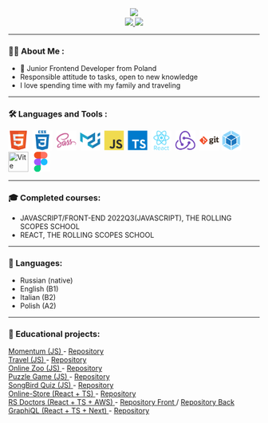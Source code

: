 <div id="header" align="center">
  <img src="https://media.giphy.com/media/bcKmIWkUMCjVm/giphy.gif" width="100"/>
</div>
<div id="badges" align="center">
  <a href="https://t.me/shutikate">
    <img src="https://img.shields.io/badge/Telegram-blue?logo=telegram&logoColor=white&style=for-the-badge"/>
  </a>
  <a href="your-linkedin-URL">
    <img src="https://img.shields.io/badge/LinkedIn-blue?style=for-the-badge&logo=linkedin&logoColor=white" />
  </a>
</div>

---

### :woman_technologist: About Me :
- :seedling: Junior Frontend Developer from Poland
- Responsible attitude to tasks, open to new knowledge
- I love spending time with my family and traveling

---

### :hammer_and_wrench: Languages and Tools :
<div>
  <img src="https://github.com/devicons/devicon/blob/master/icons/html5/html5-original.svg" title="HTML5" alt="HTML" width="40" height="40"/>&nbsp;
  <img src="https://github.com/devicons/devicon/blob/master/icons/css3/css3-plain-wordmark.svg"  title="CSS3" alt="CSS" width="40" height="40"/>&nbsp;
  <img src="https://github.com/devicons/devicon/blob/master/icons/sass/sass-original.svg"  title="Sass" alt="Sass" width="40" height="40"/>&nbsp;
  <img src="https://github.com/devicons/devicon/blob/master/icons/materialui/materialui-original.svg" title="Material UI" alt="Material UI" width="40" height="40"/>&nbsp;
  <img src="https://github.com/devicons/devicon/blob/master/icons/javascript/javascript-original.svg" title="JavaScript" alt="JavaScript" width="40" height="40"/>&nbsp;
  <img src="https://github.com/devicons/devicon/blob/master/icons/typescript/typescript-plain.svg"  title="Typescript" alt="Typescript" width="40" height="40"/>&nbsp;
  <img src="https://github.com/devicons/devicon/blob/master/icons/react/react-original-wordmark.svg" title="React" alt="React" width="40" height="40"/>&nbsp;
  <img src="https://github.com/devicons/devicon/blob/master/icons/redux/redux-original.svg" title="Redux" alt="Redux " width="40" height="40"/>&nbsp;
  <img src="https://github.com/devicons/devicon/blob/master/icons/git/git-original-wordmark.svg" title="Git" **alt="Git" width="40" height="40"/>
  <img src="https://github.com/devicons/devicon/blob/master/icons/webpack/webpack-original.svg" title="Webpack" **alt="Webpack" width="40" height="40"/>
  <img src="https://vitejs.dev/logo.svg" title="Vite" **alt="Vite" width="40" height="40"/>
  <img src="https://github.com/devicons/devicon/blob/master/icons/figma/figma-original.svg" title="Figma" **alt="Figma" width="40" height="40"/>
  
  ---
  
  ### :mortar_board: Completed courses:
  - JAVASCRIPT/FRONT-END 2022Q3(JAVASCRIPT), THE ROLLING SCOPES SCHOOL
  - REACT, THE ROLLING SCOPES SCHOOL
  
  ---
  
  ### :book: Languages:
  - Russian (native)
  - English (B1)
  - Italian (B2)
  - Polish (A2)

  ---
  
  ### :open_file_folder: Educational projects:
  <div>
    <a href="https://shutikate.github.io/momentum/">
      Momentum (JS)
    </a>
    -
    <a href="https://github.com/shutikate/momentum">
      Repository
    </a>
  </div>
  <div>
    <a href="https://shutikate.github.io/travel/">
      Travel (JS)
    </a>
    -
    <a href="https://github.com/shutikate/travel">
      Repository
    </a>
  </div>
  <div>
    <a href="https://shutikate.github.io/online-zoo/pages/main">
      Online Zoo (JS)
    </a>
    -
    <a href="https://github.com/shutikate/online-zoo">
      Repository
    </a>
  </div>
  <div>
    <a href="https://shutikate.github.io/puzzle-game/">
      Puzzle Game (JS)
    </a>
    -
    <a href="https://github.com/shutikate/puzzle-game">
      Repository
    </a>
  </div>
  <div>
    <a href="https://shutikate.github.io/songbird/">
      SongBird Quiz (JS)
    </a>
    -
    <a href="https://github.com/shutikate/songbird">
      Repository
    </a>
  </div>
  <div>
    <a href="https://development--fantastic-maamoul-87ae4e.netlify.app/">
      Online-Store (React + TS)
    </a>
    -
    <a href="https://github.com/shutikate/online-store">
      Repository
    </a>
  </div>
  <div>
    <a href="https://alienteam-rsdoctors.netlify.app">
      RS Doctors (React + TS + AWS)
    </a>
    -
    <a href="https://github.com/rss-clone-alienteam/rs-doctors-front">
      Repository Front
    </a>
    / 
    <a href="https://github.com/rss-clone-alienteam/rs-doctors-back">
      Repository Back
    </a>
  </div>
  <div>
    <a href="https://graphiql-app-git-develop-anhelina.vercel.app">
      GraphiQL (React + TS + Next)
    </a>
    -
    <a href="https://github.com/shutikate/graphiql-app">
      Repository
    </a>
  </div>




